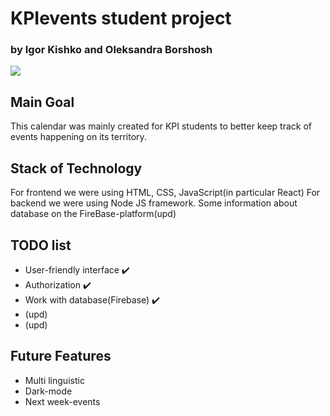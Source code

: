 # KPIevents student project 
###     by Igor Kishko and Oleksandra Borshosh

![](https://i.imgur.com/v12d2uo.png)

## Main Goal
This calendar was mainly created for KPI students to better keep track of events happening on its territory. 

## Stack of Technology
For frontend we were using HTML, CSS, JavaScript(in particular React) 
For backend we were using Node JS framework.
Some information about database on the FireBase-platform(upd)

## TODO list
* User-friendly interface :heavy_check_mark:
* Authorization :heavy_check_mark:
* Work with database(Firebase) :heavy_check_mark:
* (upd)
* (upd) 

## Future Features
* Multi linguistic 
* Dark-mode
* Next week-events